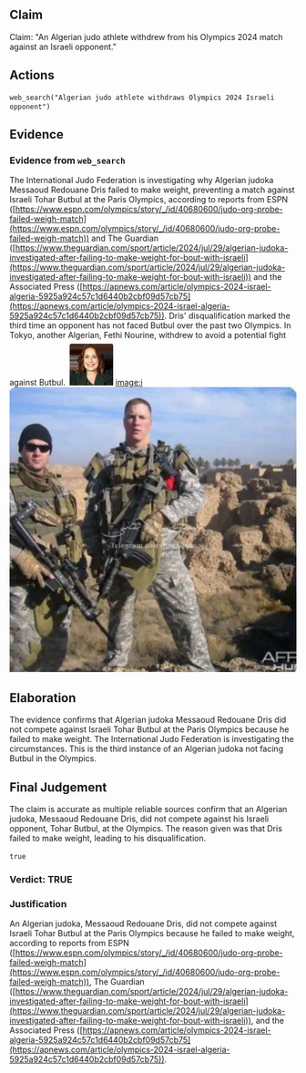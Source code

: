 ## Claim
Claim: "An Algerian judo athlete withdrew from his Olympics 2024 match against an Israeli opponent."

## Actions
```
web_search("Algerian judo athlete withdraws Olympics 2024 Israeli opponent")
```

## Evidence
### Evidence from `web_search`
The International Judo Federation is investigating why Algerian judoka Messaoud Redouane Dris failed to make weight, preventing a match against Israeli Tohar Butbul at the Paris Olympics, according to reports from ESPN ([https://www.espn.com/olympics/story/_/id/40680600/judo-org-probe-failed-weigh-match](https://www.espn.com/olympics/story/_/id/40680600/judo-org-probe-failed-weigh-match)) and The Guardian ([https://www.theguardian.com/sport/article/2024/jul/29/algerian-judoka-investigated-after-failing-to-make-weight-for-bout-with-israeli](https://www.theguardian.com/sport/article/2024/jul/29/algerian-judoka-investigated-after-failing-to-make-weight-for-bout-with-israeli)) and the Associated Press ([https://apnews.com/article/olympics-2024-israel-algeria-5925a924c57c1d6440b2cbf09d57cb75](https://apnews.com/article/olympics-2024-israel-algeria-5925a924c57c1d6440b2cbf09d57cb75)). Dris' disqualification marked the third time an opponent has not faced Butbul over the past two Olympics. In Tokyo, another Algerian, Fethi Nourine, withdrew to avoid a potential fight against Butbul. ![image 2326](media/2025-07-20_11-09-1753009784-510523.jpg) <image:i> ![image 1](media/0.jpg)


## Elaboration
The evidence confirms that Algerian judoka Messaoud Redouane Dris did not compete against Israeli Tohar Butbul at the Paris Olympics because he failed to make weight. The International Judo Federation is investigating the circumstances. This is the third instance of an Algerian judoka not facing Butbul in the Olympics.


## Final Judgement
The claim is accurate as multiple reliable sources confirm that an Algerian judoka, Messaoud Redouane Dris, did not compete against his Israeli opponent, Tohar Butbul, at the Olympics. The reason given was that Dris failed to make weight, leading to his disqualification.

`true`


### Verdict: TRUE

### Justification
An Algerian judoka, Messaoud Redouane Dris, did not compete against Israeli Tohar Butbul at the Paris Olympics because he failed to make weight, according to reports from ESPN ([https://www.espn.com/olympics/story/_/id/40680600/judo-org-probe-failed-weigh-match](https://www.espn.com/olympics/story/_/id/40680600/judo-org-probe-failed-weigh-match)), The Guardian ([https://www.theguardian.com/sport/article/2024/jul/29/algerian-judoka-investigated-after-failing-to-make-weight-for-bout-with-israeli](https://www.theguardian.com/sport/article/2024/jul/29/algerian-judoka-investigated-after-failing-to-make-weight-for-bout-with-israeli)), and the Associated Press ([https://apnews.com/article/olympics-2024-israel-algeria-5925a924c57c1d6440b2cbf09d57cb75](https://apnews.com/article/olympics-2024-israel-algeria-5925a924c57c1d6440b2cbf09d57cb75)).
